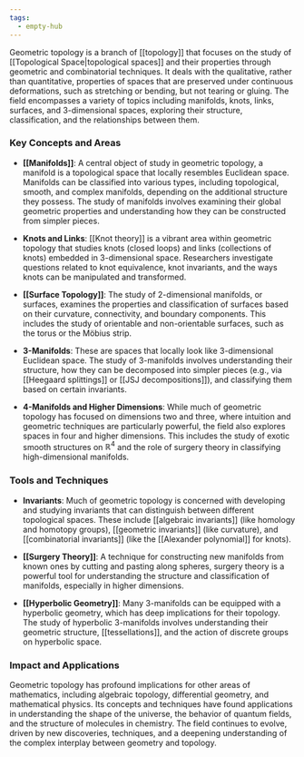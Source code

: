 ```yaml
---
tags:
  - empty-hub
---
```


Geometric topology is a branch of [[topology]] that focuses on the study of [[Topological Space|topological spaces]] and their properties through geometric and combinatorial techniques. It deals with the qualitative, rather than quantitative, properties of spaces that are preserved under continuous deformations, such as stretching or bending, but not tearing or gluing. The field encompasses a variety of topics including manifolds, knots, links, surfaces, and 3-dimensional spaces, exploring their structure, classification, and the relationships between them.

### Key Concepts and Areas

- **[[Manifolds]]**: A central object of study in geometric topology, a manifold is a topological space that locally resembles Euclidean space. Manifolds can be classified into various types, including topological, smooth, and complex manifolds, depending on the additional structure they possess. The study of manifolds involves examining their global geometric properties and understanding how they can be constructed from simpler pieces.

- **Knots and Links**: [[Knot theory]] is a vibrant area within geometric topology that studies knots (closed loops) and links (collections of knots) embedded in 3-dimensional space. Researchers investigate questions related to knot equivalence, knot invariants, and the ways knots can be manipulated and transformed.

- **[[Surface Topology]]**: The study of 2-dimensional manifolds, or surfaces, examines the properties and classification of surfaces based on their curvature, connectivity, and boundary components. This includes the study of orientable and non-orientable surfaces, such as the torus or the Möbius strip.

- **3-Manifolds**: These are spaces that locally look like 3-dimensional Euclidean space. The study of 3-manifolds involves understanding their structure, how they can be decomposed into simpler pieces (e.g., via [[Heegaard splittings]] or [[JSJ decompositions]]), and classifying them based on certain invariants.

- **4-Manifolds and Higher Dimensions**: While much of geometric topology has focused on dimensions two and three, where intuition and geometric techniques are particularly powerful, the field also explores spaces in four and higher dimensions. This includes the study of exotic smooth structures on $\mathbb{R}^4$ and the role of surgery theory in classifying high-dimensional manifolds.

### Tools and Techniques

- **Invariants**: Much of geometric topology is concerned with developing and studying invariants that can distinguish between different topological spaces. These include [[algebraic invariants]] (like homology and homotopy groups), [[geometric invariants]] (like curvature), and [[combinatorial invariants]] (like the [[Alexander polynomial]] for knots).

- **[[Surgery Theory]]**: A technique for constructing new manifolds from known ones by cutting and pasting along spheres, surgery theory is a powerful tool for understanding the structure and classification of manifolds, especially in higher dimensions.

- **[[Hyperbolic Geometry]]**: Many 3-manifolds can be equipped with a hyperbolic geometry, which has deep implications for their topology. The study of hyperbolic 3-manifolds involves understanding their geometric structure, [[tessellations]], and the action of discrete groups on hyperbolic space.

### Impact and Applications

Geometric topology has profound implications for other areas of mathematics, including algebraic topology, differential geometry, and mathematical physics. Its concepts and techniques have found applications in understanding the shape of the universe, the behavior of quantum fields, and the structure of molecules in chemistry. The field continues to evolve, driven by new discoveries, techniques, and a deepening understanding of the complex interplay between geometry and topology.